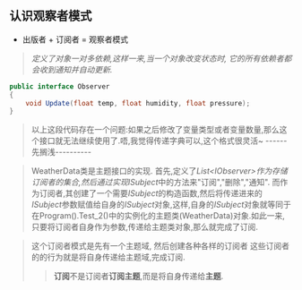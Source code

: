 ## 认识观察者模式
* 出版者 + 订阅者 = 观察者模式

> *定义了对象一对多依赖,这样一来,当一个对象改变状态时,*
> *它的所有依赖者都会收到通知并自动更新.*


```csharp
public interface Observer
{
    void Update(float temp, float humidity, float pressure);
}
```
> 以上这段代码存在一个问题:如果之后修改了变量类型或者变量数量,那么这个接口就无法继续使用了.唔,我觉得传递字典可以,这个格式很灵活~
> ------先搁浅----------

> WeatherData类是主题接口的实现.
> 首先,定义了*List\<IObserver>*作为存储订阅者的集合,然后通过实现*ISubject*中的方法来"订阅","删除","通知".
> 而作为订阅者,其创建了一个需要*ISubject*的构造函数,然后将传递进来的*ISubject*参数赋值给自身的*ISubject*对象,这样,自身的*ISubject*对象就等同于在Program().Test_2()中的实例化的主题类(WeatherData)对象.如此一来,只要将订阅者自身作为参数,传递给主题类对象,那么就完成了订阅.

> 这个订阅者模式是先有一个主题域,
> 然后创建各种各样的订阅者
> 这些订阅者的的行为就是将自身传递给主题域,完成订阅.
>> **订阅**不是订阅者**订阅主题**,而是将自身传递给**主题**.


